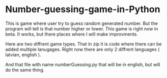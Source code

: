 # Number-guessing-game-in-Python
This is game where user try to guess random generated number. But the program will tell is that number higher or lower.
This game is right now in beta. It works, but there places where I will make improvments.

Here are two diffrent game types.
That in zip it is code where there can be added multiple lanugages. Right now there are only 2 diffrent languages ( latvian, english ).

And that file with name numberGuessing.py that will be in english, but will do the same thing.
